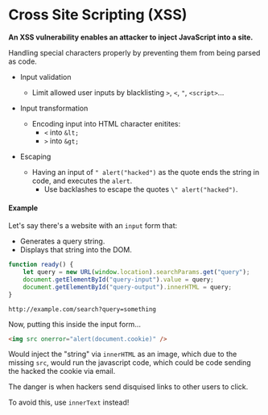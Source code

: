 # Cross Site Scripting (XSS)

**An XSS vulnerability enables an attacker to inject JavaScript into a site.**

Handling special characters properly by preventing them from being parsed as code.

-   Input validation

    -   Limit allowed user inputs by blacklisting `>`, `<`, `"`, `<script>`...

-   Input transformation

    -   Encoding input into HTML character enitites:
        -   `<` into `&lt;`
        -   `>` into `&gt;`

-   Escaping
    -   Having an input of `" alert("hacked")` as the quote ends the string in code, and executes the `alert`.
        -   Use backlashes to escape the quotes `\" alert("hacked")`.

#### Example

Let's say there's a website with an `input` form that:

-   Generates a query string.
-   Displays that string into the DOM.

```js
function ready() {
    let query = new URL(window.location).searchParams.get("query");
    document.getElementById("query-input").value = query;
    document.getElementById("query-output").innerHTML = query;
}
```

```
http://example.com/search?query=something
```

Now, putting this inside the input form...

```html
<img src onerror="alert(document.cookie)" />
```

Would inject the "string" via `innerHTML` as an image, which due to the missing `src`, would run the javascript code, which could be code sending the hacked the cookie via email.

The danger is when hackers send disquised links to other users to click.

To avoid this, use `innerText` instead!
